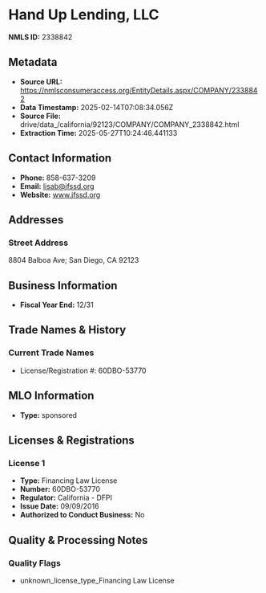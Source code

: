 # Hand Up Lending, LLC

**NMLS ID:** 2338842

## Metadata
- **Source URL:** https://nmlsconsumeraccess.org/EntityDetails.aspx/COMPANY/2338842
- **Data Timestamp:** 2025-02-14T07:08:34.056Z
- **Source File:** drive/data_/california/92123/COMPANY/COMPANY_2338842.html
- **Extraction Time:** 2025-05-27T10:24:46.441133

## Contact Information
- **Phone:** 858-637-3209
- **Email:** lisab@jfssd.org
- **Website:** www.jfssd.org

## Addresses
### Street Address
8804 Balboa Ave; San Diego, CA 92123

## Business Information
- **Fiscal Year End:** 12/31

## Trade Names & History
### Current Trade Names
- License/Registration #: 60DBO-53770

## MLO Information
- **Type:** sponsored

## Licenses & Registrations

### License 1
- **Type:** Financing Law License
- **Number:** 60DBO-53770
- **Regulator:** California - DFPI
- **Issue Date:** 09/09/2016
- **Authorized to Conduct Business:** No

## Quality & Processing Notes
### Quality Flags
- unknown_license_type_Financing Law License
